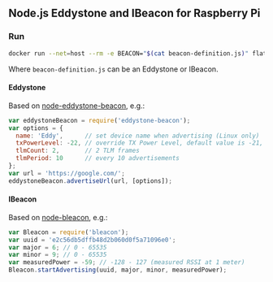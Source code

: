 ## Node.js Eddystone and IBeacon for Raspberry Pi

### Run

```bash
docker run --net=host --rm -e BEACON="$(cat beacon-definition.js)" flatlining/rpi-node-beacon
```

Where ```beacon-definition.js``` can be an Eddystone or IBeacon.

#### Eddystone

Based on [node-eddystone-beacon](https://github.com/don/node-eddystone-beacon), e.g.:

```js
var eddystoneBeacon = require('eddystone-beacon');
var options = {
  name: 'Eddy',      // set device name when advertising (Linux only)
  txPowerLevel: -22, // override TX Power Level, default value is -21,
  tlmCount: 2,       // 2 TLM frames
  tlmPeriod: 10      // every 10 advertisements
};
var url = 'https://google.com/';
eddystoneBeacon.advertiseUrl(url, [options]);

```

#### IBeacon

Based on [node-bleacon](https://github.com/sandeepmistry/node-bleacon), e.g.:

```js
var Bleacon = require('bleacon');
var uuid = 'e2c56db5dffb48d2b060d0f5a71096e0';
var major = 6; // 0 - 65535
var minor = 9; // 0 - 65535
var measuredPower = -59; // -128 - 127 (measured RSSI at 1 meter)
Bleacon.startAdvertising(uuid, major, minor, measuredPower);

```

